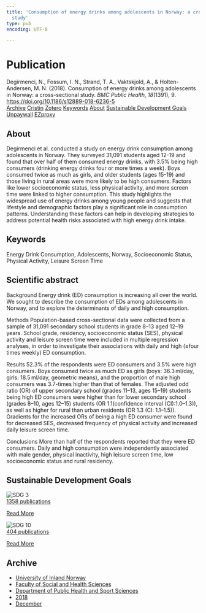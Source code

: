 ```yaml
---
title: 'Consumption of energy drinks among adolescents in Norway: a cross-sectional
  study'
type: pub
encoding: UTF-8

---
```

<h1>Publication</h1>
<article id="csl-bib-container-HBXFESFJ" class="csl-bib-container">
  <div class="csl-bib-body"> <div class="csl-entry">Degirmenci, N., Fossum, I. N., Strand, T. A., Vaktskjold, A., &#38; Holten-Andersen, M. N. (2018). Consumption of energy drinks among adolescents in Norway: a cross-sectional study. <i>BMC Public Health</i>, <i>18</i>(1391), 9. <a href="https://doi.org/10.1186/s12889-018-6236-5">https://doi.org/10.1186/s12889-018-6236-5</a></div> </div>
  <div class="csl-bib-buttons">
    <a href="#taxonomy-article-HBXFESFJ" alt="archive" class="csl-bib-button">Archive</a>
    <a href="https://app.cristin.no/results/show.jsf?id=1646221" alt="Cristin" class="csl-bib-button">Cristin</a>
    <a href="http://zotero.org/groups/5881554/items/HBXFESFJ" alt="Zotero" class="csl-bib-button">Zotero</a>
    <a href="#keywords-article-HBXFESFJ" alt="keywords" class="csl-bib-button">Keywords</a>
    <a href="#about-article-HBXFESFJ" alt="about_pub" class="csl-bib-button">About</a>
    <a href="#sdg-article-HBXFESFJ" alt="sdg" class="csl-bib-button">Sustainable Development Goals</a>
    <a href="https://bmcpublichealth.biomedcentral.com/track/pdf/10.1186/s12889-018-6236-5" alt="Unpaywall" class="csl-bib-button">Unpaywall</a>
    <a href="https://bmcpublichealth.biomedcentral.com/track/pdf/10.1186/s12889-018-6236-5" alt="EZproxy" class="csl-bib-button">EZproxy</a>
  </div>
  <div id="csl-bib-meta-container-HBXFESFJ"></div>
</article>
<div id="csl-bib-meta-HBXFESFJ" class="csl-bib-meta">
  <article id="about-article-HBXFESFJ" class="about_pub-article">
    <h1>About</h1>
    Degirmenci et al. conducted a study on energy drink consumption among adolescents in Norway. They surveyed 31,091 students aged 12-19 and found that over half of them consumed energy drinks, with 3.5% being high consumers (drinking energy drinks four or more times a week). Boys consumed twice as much as girls, and older students (ages 15-19) and those living in rural areas were more likely to be high consumers. Factors like lower socioeconomic status, less physical activity, and more screen time were linked to higher consumption. This study highlights the widespread use of energy drinks among young people and suggests that lifestyle and demographic factors play a significant role in consumption patterns. Understanding these factors can help in developing strategies to address potential health risks associated with high energy drink intake.
  </article>
  <article id="keywords-article-HBXFESFJ" class="keywords-article">
    <h1>Keywords</h1>
    Energy Drink Consumption, Adolescents, Norway, Socioeconomic Status, Physical Activity, Leisure Screen Time
  </article>
  <article id="abstract-article-HBXFESFJ" class="abstract-article">
    <h1>Scientific abstract</h1>
    Background 
Energy drink (ED) consumption is increasing all over the world. We sought to describe the consumption of EDs among adolescents in Norway, and to explore the determinants of daily and high consumption. 
 
Methods 
Population-based cross-sectional data were collected from a sample of 31,091 secondary school students in grade 8–13 aged 12–19 years. School grade, residency, socioeconomic status (SES), physical activity and leisure screen time were included in multiple regression analyses, in order to investigate their associations with daily and high (≥four times weekly) ED consumption. 
 
Results 
52.3% of the respondents were ED consumers and 3.5% were high consumers. Boys consumed twice as much ED as girls (boys: 36.3 ml/day, girls: 18.5 ml/day, geometric means), and the proportion of male high consumers was 3.7-times higher than that of females. The adjusted odd ratio (OR) of upper secondary school (grades 11–13, ages 15–19) students being high ED consumers were higher than for lower secondary school (grades 8–10, ages 12–15) students (OR 1.1(confidence interval (CI):1.0–1.3)), as well as higher for rural than urban residents (OR 1.3 (CI: 1.1–1.5)). Gradients for the increased ORs of being a high ED consumer were found for decreased SES, decreased frequency of physical activity and increased daily leisure screen time. 
 
Conclusions 
More than half of the respondents reported that they were ED consumers. Daily and high consumption were independently associated with male gender, physical inactivity, high leisure screen time, low socioeconomic status and rural residency.
  </article>
  <article id="sdg-article-HBXFESFJ" class="sdg-article">
    <h1>Sustainable Development Goals</h1>
    <div class="sdg-container"><div id="sdg3" class="sdg">
        <img src="{{< params subfolder >}}images/sdg/sdg03_en.png" class="image" alt="SDG 3">
        <div class="sdg-overlay">
          <a href="/en/archive/?key=?sdg=3#archive" class="sdg-publication-count"><span>1358</span> publications</a>
          <p><a href="https://sdgs.un.org/goals/goal3" class="sdg-read-more">Read More</a></p>
        </div>
      </div> <div id="sdg10" class="sdg">
        <img src="{{< params subfolder >}}images/sdg/sdg10_en.png" class="image" alt="SDG 10">
        <div class="sdg-overlay">
          <a href="/en/archive/?key=?sdg=10#archive" class="sdg-publication-count"><span>404</span> publications</a>
          <p><a href="https://sdgs.un.org/goals/goal10" class="sdg-read-more">Read More</a></p>
        </div>
      </div></div>
  </article>
  <article id="taxonomy-article-HBXFESFJ" class="taxonomy-article">
    <h1>Archive</h1>
    <ul>
      <li>
        <a href="/en/archive/?key=3DCRN523">University of Inland Norway</a>
      </li>
      <li>
        <a href="/en/archive/?key=IDKFS3MX">Faculty of Social and Health Sciences</a>
      </li>
      <li>
        <a href="/en/archive/?key=FJXE3Z8X">Department of Public Health and Sport Sciences</a>
      </li>
      <li>
        <a href="/en/archive/?key=H5P87HVL">2018</a>
      </li>
      <li>
        <a href="/en/archive/?key=5RJWB2YZ">December</a>
      </li>
    </ul>
  </article>
</div>
